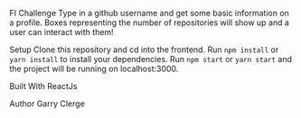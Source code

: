 FI Challenge
Type in a github username and get some basic information on a profile. Boxes representing the number of repositories will show up and a user can interact with them!

Setup
Clone this repository and cd into the frontend.
Run `npm install` or `yarn install` to install your dependencies.
Run `npm start` or `yarn start` and the project will be running on localhost:3000.

Built With
ReactJs

Author
Garry Clerge
